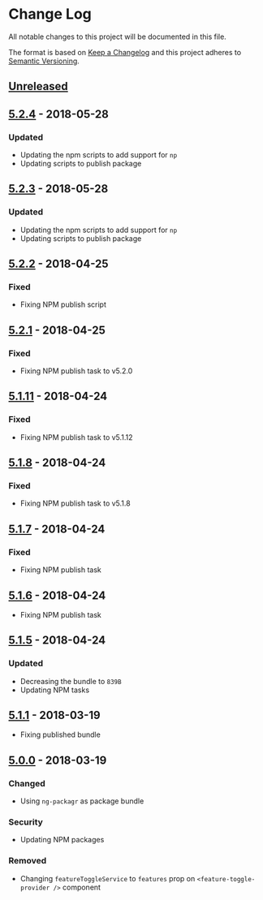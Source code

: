 # Change Log
All notable changes to this project will be documented in this file.

The format is based on [Keep a Changelog](http://keepachangelog.com/)
and this project adheres to [Semantic Versioning](http://semver.org/).

## [Unreleased][]

## [5.2.4][] - 2018-05-28
### Updated
- Updating the npm scripts to add support for `np`
- Updating scripts to publish package

## [5.2.3][] - 2018-05-28
### Updated
- Updating the npm scripts to add support for `np`
- Updating scripts to publish package


## [5.2.2][] - 2018-04-25
### Fixed
- Fixing NPM publish script

## [5.2.1][] - 2018-04-25
### Fixed
- Fixing NPM publish task to v5.2.0

## [5.1.11][] - 2018-04-24
### Fixed
- Fixing NPM publish task to v5.1.12

## [5.1.8][] - 2018-04-24
### Fixed
- Fixing NPM publish task to v5.1.8

## [5.1.7][] - 2018-04-24
### Fixed
- Fixing NPM publish task

## [5.1.6][] - 2018-04-24
- Fixing NPM publish task

## [5.1.5][] - 2018-04-24
### Updated
- Decreasing the bundle to `839B`
- Updating NPM tasks

## [5.1.1][] - 2018-03-19
- Fixing published bundle 

## [5.0.0][] - 2018-03-19
### Changed
- Using `ng-packagr` as package bundle

### Security
- Updating NPM packages

### Removed
- Changing `featureToggleService` to `features` prop on `<feature-toggle-provider />` component

[Unreleased]: https://github.com/willmendesneto/ngx-feature-toggle/compare/v5.2.4...HEAD
[5.2.4]: https://github.com/willmendesneto/ngx-feature-toggle/compare/v5.2.3...v5.2.4
[5.2.3]: https://github.com/willmendesneto/ngx-feature-toggle/compare/v5.2.3...v5.2.3
[5.2.3]: https://github.com/willmendesneto/ngx-feature-toggle/compare/v5.2.2...v5.2.3
[5.2.2]: https://github.com/willmendesneto/ngx-feature-toggle/compare/v5.2.1...v5.2.2
[5.2.1]: https://github.com/willmendesneto/ngx-feature-toggle/compare/v5.1.11...v5.2.1
[5.1.11]: https://github.com/willmendesneto/ngx-feature-toggle/compare/v5.1.8...v5.1.11
[5.1.8]: https://github.com/willmendesneto/ngx-feature-toggle/compare/v5.1.7...v5.1.8
[5.1.7]: https://github.com/willmendesneto/ngx-feature-toggle/compare/v5.1.6...v5.1.7
[5.1.6]: https://github.com/willmendesneto/ngx-feature-toggle/compare/v5.1.5...v5.1.6
[5.1.5]: https://github.com/willmendesneto/ngx-feature-toggle/compare/v5.1.0...v5.1.5
[5.1.1]: https://github.com/willmendesneto/ngx-feature-toggle/tree/v5.1.1
[5.0.0]: https://github.com/willmendesneto/ngx-feature-toggle/tree/v5.0.0
